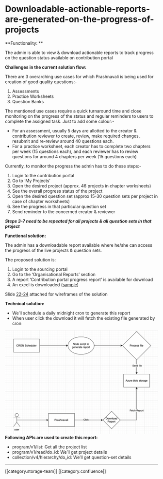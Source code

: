 # Downloadable-actionable-reports-are-generated-on-the-progress-of-projects

\*\*Functionality: \*\*

The admin is able to view & download actionable reports to track progress on the question status available on contribution portal

**Challenges in the current solution flow:**

There are 3 overarching use cases for which Prashnavali is being used for creation of good quality questions:-

1. Assessments
2. Practice Worksheets
3. Question Banks

The mentioned use cases require a quick turnaround time and close monitoring on the progress of the status and regular reminders to users to complete the assigned task. Just to add some colour:-

* For an assessment, usually 5 days are allotted to the creator & contribution reviewer to create, review, make required changes, resubmit and re-review around 40 questions each. &#x20;
* For a practice worksheet, each creator has to complete two chapters per week (15 questions each), and each reviewer has to review questions for around 4 chapters per week (15 questions each)

Currently, to monitor the progress the admin has to do these steps:-

1. Login to the contribution portal
2. Go to ‘My Projects’
3. Open the desired project (approx. 46 projects in chapter worksheets)
4. See the overall progress status of the project
5. Open the desired question set (approx 15-30 question sets per project in case of chapter worksheets)
6. See the progress in that particular question set
7. Send reminder to the concerned creator & reviewer

_**Steps 3-7 need to be repeated for all projects & all question sets in that project**_

**Functional solution:**

The admin has a downloadable report available where he/she can access the progress of the live projects & question sets.

The proposed solution is:

1. Login to the sourcing portal
2. Go to  the ‘Organisational Reports’ section
3. A report ‘Contribution portal progress report’ is available for download
4. An excel is downloaded ([sample](https://docs.google.com/spreadsheets/d/1UtZQKNW9zeQ4QlV03ykD2OE6BG0t0QXq/edit?usp=sharing\&ouid=109128788721314711672\&rtpof=true\&sd=true))

Slide [22-24](https://docs.google.com/presentation/d/13\_KfHUE53\_jqaGS6WBpDactC4b9KK7UT/edit#slide=id.g13681ada685\_0\_9) attached for wireframes of the solution

**Technical solution:**

* We’ll schedule a daily midnight cron to generate this report
* When user click the download it will fetch the existing file generated by cron

![](images/storage/image-20220721-011339.png) **Following APIs are used to create this report:**

* program/v1/list: Get all the project list
* program/v1/read/do\_id: We’ll get project details&#x20;
* collection/v4/hierarchy/do\_id: We’ll get question-set details&#x20;

***

\[\[category.storage-team]] \[\[category.confluence]]
